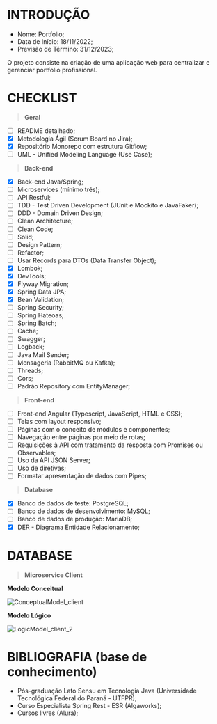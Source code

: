 # INTRODUÇÃO

- Nome: Portfolio;
- Data de Início: 18/11/2022;
- Previsão de Término: 31/12/2023;

O projeto consiste na criação de uma aplicação web para centralizar e gerenciar portfolio profissional. 


# CHECKLIST

> __Geral__

- [ ] README detalhado;
- [x] Metodologia Ágil (Scrum Board no Jira);
- [x] Repositório Monorepo com estrutura Gitflow;
- [ ] UML - Unified Modeling Language (Use Case);

> __Back-end__

- [x] Back-end Java/Spring;
- [ ] Microservices (mínimo três);
- [ ] API Restful;
- [ ] TDD - Test Driven Development (JUnit e Mockito e JavaFaker);
- [ ] DDD - Domain Driven Design;
- [ ] Clean Architecture;
- [ ] Clean Code;
- [ ] Solid;
- [ ] Design Pattern;
- [ ] Refactor;
- [ ] Usar Records para DTOs (Data Transfer Object);
- [x] Lombok; 
- [x] DevTools;
- [x] Flyway Migration;
- [x] Spring Data JPA;
- [x] Bean Validation;
- [ ] Spring Security;
- [ ] Spring Hateoas;
- [ ] Spring Batch;
- [ ] Cache;
- [ ] Swagger;
- [ ] Logback;
- [ ] Java Mail Sender;
- [ ] Mensageria (RabbitMQ ou Kafka);
- [ ] Threads;
- [ ] Cors;
- [ ] Padrão Repository com EntityManager;

> __Front-end__

- [ ] Front-end Angular (Typescript, JavaScript, HTML e CSS);
- [ ] Telas com layout responsivo;
- [ ] Páginas com o conceito de módulos e componentes;
- [ ] Navegação entre páginas por meio de rotas;
- [ ] Requisições à API com tratamento da resposta com Promises ou Observables;
- [ ] Uso da API JSON Server;
- [ ] Uso de diretivas;
- [ ] Formatar apresentação de dados com Pipes;

> __Database__

- [x] Banco de dados de teste: PostgreSQL;
- [ ] Banco de dados de desenvolvimento: MySQL;
- [ ] Banco de dados de produção: MariaDB;
- [x] DER - Diagrama Entidade Relacionamento;

# DATABASE

> __Microservice Client__

__Modelo Conceitual__

![ConceptualModel_client](https://user-images.githubusercontent.com/64662590/203781955-871fa259-84f0-4370-8dd4-361805c6253e.png)

__Modelo Lógico__

![LogicModel_client_2](https://user-images.githubusercontent.com/64662590/204903002-fc0982b7-c6bd-48bd-ba28-c38e5091161b.png)

# BIBLIOGRAFIA (base de conhecimento)

- Pós-graduação Lato Sensu em Tecnologia Java (Universidade Tecnológica Federal do Paraná - UTFPR);
- Curso Especialista Spring Rest - ESR (Algaworks);
- Cursos livres (Alura);

